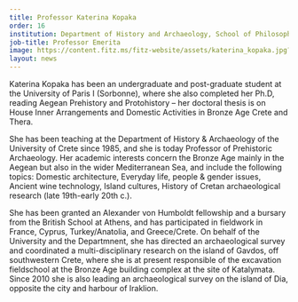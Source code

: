 ```yaml
---
title: Professor Katerina Kopaka
order: 16
institution: Department of History and Archaeology, School of Philosophy, University of Crete
job-title: Professor Emerita
image: https://content.fitz.ms/fitz-website/assets/katerina_kopaka.jpg?key=exhibition
layout: news
---
```

Katerina Kopaka has been an undergraduate and post-graduate student at the University of Paris I (Sorbonne), where she also completed her Ph.D, reading Aegean Prehistory and Protohistory – her doctoral thesis is on House Inner Arrangements and Domestic Activities in Bronze Age Crete and Thera.

She has been teaching at the Department of History & Archaeology of the University of Crete since 1985, and she is today Professor of Prehistoric Archaeology. Her academic interests concern the Bronze Age mainly in the Aegean but also in the wider Mediterranean Sea, and include the following topics: Domestic architecture, Everyday life, people & gender issues, Ancient wine technology, Island cultures, History of Cretan archaeological research (late 19th-early 20th c.).

She has been granted an Alexander von Humboldt fellowship and a bursary from the British School at Athens, and has participated in fieldwork in France, Cyprus, Turkey/Anatolia, and Greece/Crete. On behalf of the University and the Departmnent, she has directed an archaeological survey and coordinated a multi-disciplinary research on the island of Gavdos, off southwestern Crete, where she is at present responsible of the excavation fieldschool at the Bronze Age building complex at the site of Katalymata. Since 2010 she is also leading an archaeological survey on the island of Dia, opposite the city and harbour of Iraklion.
